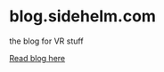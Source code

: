 # blog.sidehelm.com
the blog for VR stuff

[Read blog here][blog-url]

[blog-url]: https://iamwilhelm.github.io/blog.sidehelm.com/
